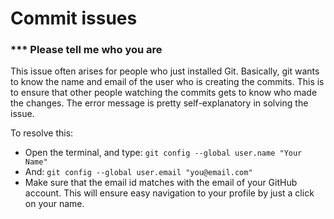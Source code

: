 # Commit issues

### *** Please tell me who you are

This issue often arises for people who just installed Git. Basically, git wants to know the name and email of the user who is creating the commits. This is to ensure that other people watching the commits gets to know who made the changes. The error message is pretty self-explanatory in solving the issue.

To resolve this:
- Open the terminal, and type: `git config --global user.name "Your Name"`
- And: `git config --global user.email "you@email.com"`
- Make sure that the email id matches with the email of your GitHub account. This will ensure easy navigation to your profile by just a click on your name.
